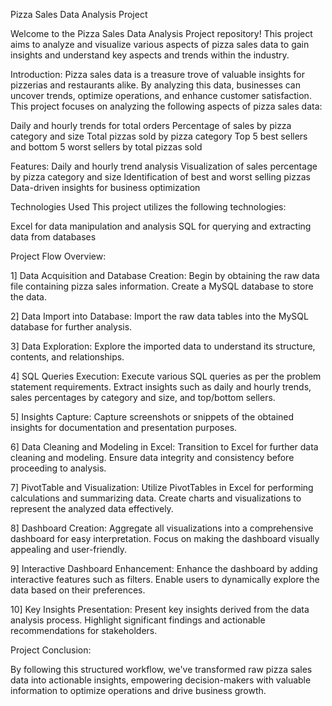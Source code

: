 Pizza Sales Data Analysis Project

Welcome to the Pizza Sales Data Analysis Project repository! This project aims to analyze and visualize various aspects of pizza sales data to gain insights and understand key aspects and trends within the industry.




Introduction:
Pizza sales data is a treasure trove of valuable insights for pizzerias and restaurants alike. By analyzing this data, businesses can uncover trends, optimize operations, and enhance customer satisfaction. This project focuses on analyzing the following aspects of pizza sales data:

Daily and hourly trends for total orders
Percentage of sales by pizza category and size
Total pizzas sold by pizza category
Top 5 best sellers and bottom 5 worst sellers by total pizzas sold




Features:
Daily and hourly trend analysis
Visualization of sales percentage by pizza category and size
Identification of best and worst selling pizzas
Data-driven insights for business optimization


Technologies Used
This project utilizes the following technologies:

Excel for data manipulation and analysis
SQL for querying and extracting data from databases




Project Flow Overview:

1] Data Acquisition and Database Creation:
   Begin by obtaining the raw data file containing pizza sales information.
   Create a MySQL database to store the data.

2] Data Import into Database:
   Import the raw data tables into the MySQL database for further analysis.


3] Data Exploration:
  Explore the imported data to understand its structure, contents, and relationships.


4] SQL Queries Execution:
  Execute various SQL queries as per the problem statement requirements.
  Extract insights such as daily and hourly trends, sales percentages by category and size, and top/bottom sellers.


5] Insights Capture:
  Capture screenshots or snippets of the obtained insights for documentation and presentation purposes.


6] Data Cleaning and Modeling in Excel:
  Transition to Excel for further data cleaning and modeling.
  Ensure data integrity and consistency before proceeding to analysis.


7] PivotTable and Visualization:
  Utilize PivotTables in Excel for performing calculations and summarizing data.
  Create charts and visualizations to represent the analyzed data effectively.


8] Dashboard Creation:
  Aggregate all visualizations into a comprehensive dashboard for easy interpretation.
  Focus on making the dashboard visually appealing and user-friendly.


9] Interactive Dashboard Enhancement:
  Enhance the dashboard by adding interactive features such as filters.
  Enable users to dynamically explore the data based on their preferences.


10] Key Insights Presentation:
  Present key insights derived from the data analysis process.
  Highlight significant findings and actionable recommendations for stakeholders.

Project Conclusion:

By following this structured workflow, we've transformed raw pizza sales data into actionable insights, empowering decision-makers with valuable information to optimize operations and drive business growth.
